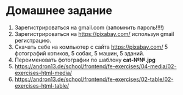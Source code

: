 # Домашнее задание

1. Зарегистрироваться на gmail.com (запомнить пароль!!!!)
2. Зарегистрироваться на https://pixabay.com/ используя gmail регистрацию.
3. Скачать себе на компьютер с сайта https://pixabay.com/ 5 фотографий котиков, 5 собак, 5 машин, 5 зданий.
4. Переименовать фотографии по шаблону **cat-№№.jpg**
5. https://andron13.de/school/frontend/fe-exercises/04-media/02-exercises-html-media/
6. https://andron13.de/school/frontend/fe-exercises/02-table/02-exercises-html-table/